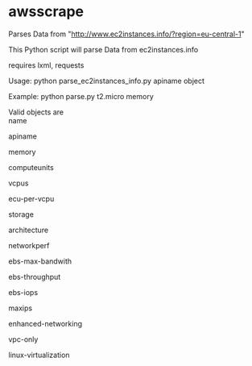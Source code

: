 # awsscrape
Parses Data from  "http://www.ec2instances.info/?region=eu-central-1"

This Python script will parse Data from ec2instances.info 

requires lxml, requests 

Usage: python parse_ec2instances_info.py apiname object

Example: python parse.py t2.micro memory 


Valid objects are  
name  

apiname 

memory 

computeunits 

vcpus 

ecu-per-vcpu 

storage 

architecture 

networkperf 

ebs-max-bandwith  

ebs-throughput 

ebs-iops 

maxips 

enhanced-networking 

vpc-only 

linux-virtualization 


